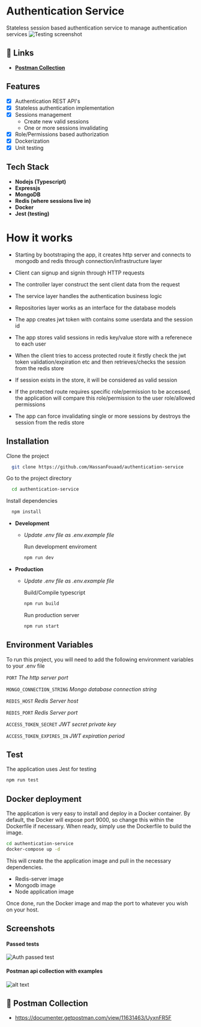 # Authentication Service

Stateless session based authentication service to manage authentication services
![Testing screenshot](https://i.imgur.com/vXurx4O.png)

## 🔗 Links

- [**Postman Collection**](https://documenter.getpostman.com/view/11631463/UyxnFR5F)

## Features

- [x] Authentication REST API's
- [x] Stateless authentication implementation
- [x] Sessions management
  - Create new valid sessions
  - One or more sessions invalidating
- [x] Role/Permissions based authorization
- [x] Dockerization
- [x] Unit testing

## Tech Stack

- **Nodejs (Typescript)**
- **Expressjs**
- **MongoDB**
- **Redis (where sessions live in)**
- **Docker**
- **Jest (testing)**


# How it works
- Starting by bootstraping the app, it creates http server and connects to mongodb and redis through connection/infrastructure layer

- Client can signup and signin through HTTP requests

- The controller layer construct the sent client data from the request

- The service layer handles the authentication business logic

- Repositories layer works as an interface for the database models

- The app creates jwt token with contains some userdata and the session id

- The app stores valid sessions in redis key/value store with a referenece to each user

- When the client tries to access protected route it firstly check the jwt token validation/expiration etc and then retrieves/checks the session from the redis store

- If session exists in the store, it will be considered as valid session

- If the protected route requires specific role/permission to be accessed, the application will compare this role/permission to the user role/allowed permissions

- The app can force invalidating single or more sessions by destroys the session from the redis store

## Installation

Clone the project

```bash
  git clone https://github.com/HassanFouaad/authentication-service
```

Go to the project directory

```bash
  cd authentication-service
```

Install dependencies

```bash
  npm install
```

- **Development**

  - _Update .env file as .env.example file_

    Run development enviroment

    ```bash
    npm run dev
    ```

- **Production**

  - _Update .env file as .env.example file_

    Build/Compile typescript

    ```bash
    npm run build
    ```

    Run production server

    ```bash
    npm run start
    ```

## Environment Variables

To run this project, you will need to add the following environment variables to your .env file

`PORT` _The http server port_

`MONGO_CONNECTION_STRING` _Mongo database connection string_

`REDIS_HOST` _Redis Server host_

`REDIS_PORT` _Redis Server port_

`ACCESS_TOKEN_SECRET` _JWT secret private key_

`ACCESS_TOKEN_EXPIRES_IN` _JWT expiration period_

## Test

The application uses Jest for testing

```sh
npm run test
```

## Docker deployment

The application is very easy to install and deploy in a Docker container.
By default, the Docker will expose port 9000, so change this within the
Dockerfile if necessary. When ready, simply use the Dockerfile to
build the image.

```sh
cd authentication-service
docker-compose up -d
```

This will create the the application image and pull in the necessary dependencies.

- Redis-server image
- Mongodb image
- Node application image

Once done, run the Docker image and map the port to whatever you wish on your host.

## Screenshots

#### Passed tests

![Auth passed test](https://i.imgur.com/wsx6T8k.png)

#### Postman api collection with examples

![alt text](https://i.imgur.com/DXFfd0r.png)

## 🔗 Postman Collection

- https://documenter.getpostman.com/view/11631463/UyxnFR5F
